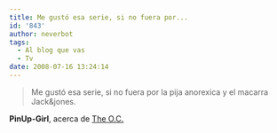 ```yaml
---
title: Me gustó esa serie, si no fuera por...
id: '843'
author: neverbot
tags:
  - Al blog que vas
  - Tv
date: 2008-07-16 13:24:14
---
```


> Me gustó esa serie, si no fuera por la pija anorexica y el macarra Jack&jones.

**PinUp-Girl**, acerca de [The O.C.](http://www.tv.com/o-c/show/16960/summary.html)